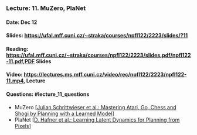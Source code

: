 ### Lecture: 11. MuZero, PlaNet
#### Date: Dec 12
#### Slides: https://ufal.mff.cuni.cz/~straka/courses/npfl122/2223/slides/?11
#### Reading: https://ufal.mff.cuni.cz/~straka/courses/npfl122/2223/slides.pdf/npfl122-11.pdf,PDF Slides
#### Video: https://lectures.ms.mff.cuni.cz/video/rec/npfl122/2223/npfl122-11.mp4, Lecture
#### Questions: #lecture_11_questions

- MuZero [[Julian Schrittwieser et al.: Mastering Atari, Go, Chess and Shogi by Planning with a Learned Model](https://arxiv.org/abs/1911.08265)]
- PlaNet [[D. Hafner et al.: Learning Latent Dynamics for Planning from Pixels](https://arxiv.org/abs/1811.04551)]
